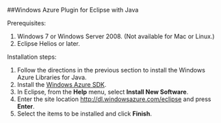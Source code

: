##Windows Azure Plugin for Eclipse with Java

Prerequisites:

1. Windows 7 or Windows Server 2008. (Not available for Mac or Linux.)
2. Eclipse Helios or later.

Installation steps:

1. Follow the directions in the previous section to install the Windows Azure Libraries for Java.
2. Install the [Windows Azure SDK](http://www.microsoft.com/web/gallery/install.aspx?appid=WindowsAzureSDK).
3. In Eclipse, from the **Help** menu, select **Install New Software**.
4. Enter the site location <http://dl.windowsazure.com/eclipse> and press **Enter**.
5. Select the items to be installed and click **Finish**.
